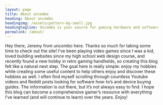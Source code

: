 ```yaml
---
layout: page
title: About uncombo
heading: About uncombo
headingimg: /assets/pattern-bg-small.jpg
headingtagline: Uncombo is your source for gaming hardware and software reviews, guides, first impressions and more. Enjoy a curated content library focused on retro gaming hardware and software.
permalink: /about/
---
```


Hey there, Jeremy from uncombo here. Thanks so much for taking some time to check out the site! I’ve been playing video games since I was a kid, loved building websites since my high school web design course, and recently found a new hobby in retro gaming handhelds, so creating this blog felt like a natural next step. The goal here is really simple: enjoy my hobbies while creating some useful content to help others enjoy and discover these hobbies as well. I often find myself scrolling through countless Youtube videos and Reddit posts looking for software how-to’s and device buying guides. The information is out there, but it’s not always easy to find. I hope this blog can become a comprehensive gamer’s resource with everything I’ve learned (and will continue to learn) over the years. Enjoy!